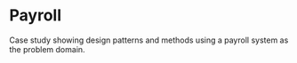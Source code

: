 # Payroll
Case study showing design patterns and methods using a payroll system as the problem domain.
